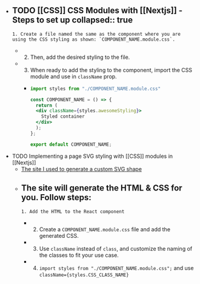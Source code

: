 - TODO [[CSS]] **CSS Modules** with [[Nextjs]] - Steps to set up
  collapsed:: true
	-
	  1. Create a file named the same as the component where you are using the CSS styling as shown: `COMPONENT_NAME.module.css`.
	-
	  2. Then, add the desired styling to the file.
	-
	  3. When ready to add the styling to the component, import the CSS module and use in `className` prop.
		-
		  ```jsx
		  import styles from "./COMPONENT_NAME.module.css"
		  
		  const COMPONENT_NAME = () => {
		    return (
		    <div className={styles.awesomeStyling}>
		      Styled container
		    </div>
		    );
		  };
		  
		  export default COMPONENT_NAME;
		  ```
- TODO Implementing a page SVG styling with [[CSS]] modules in [[Nextjs]]
	- [The site I used to generate a custom SVG shape](https://www.shapedivider.app/)
	- The site will generate the HTML & CSS for you. Follow steps:
		-
		  1. Add the HTML to the React component
		-
		  2. Create a `COMPONENT_NAME.module.css` file and add the generated CSS.
		-
		  3. Use `className` instead of `class`, and customize the naming of the classes to fit your use case.
		-
		  4. `import styles from "./COMPONENT_NAME.module.css";` and use `className={styles.CSS_CLASS_NAME}`